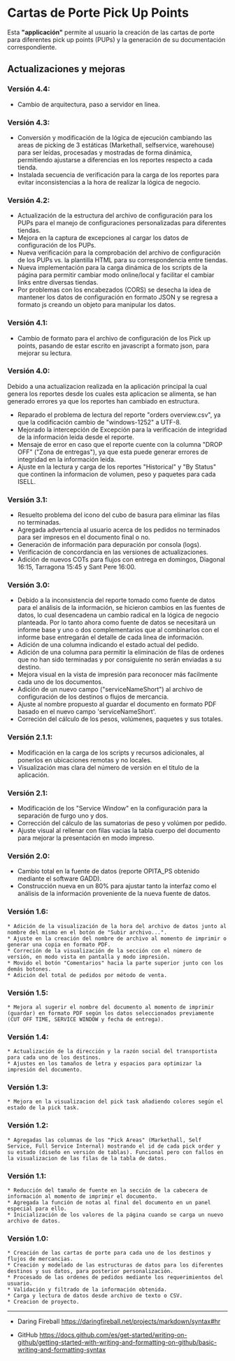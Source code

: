 # **Cartas de Porte Pick Up Points**


Esta **"applicación"** permite al usuario la creación de las cartas de porte para diferentes pick up points (PUPs) y la generación de su documentación correspondiente.

## **Actualizaciones y mejoras**

### Versión 4.4:
* Cambio de arquitectura, paso a servidor en linea.

### Versión 4.3:
* Conversión y modificación de la lógica de ejecución cambiando las areas de picking de 3 estáticas (Markethall, selfservice, warehouse) para ser leídas, procesadas y mostradas de forma dinámica, permitiendo ajustarse a diferencias en los reportes respecto a cada tienda.
* Instalada secuencia de verificación para la carga de los reportes para evitar inconsistencias a la hora de realizar la lógica de negocio.

### Versión 4.2:
* Actualización de la estructura del archivo de configuración para los PUPs para el manejo de configuraciones personalizadas para diferentes tiendas.
* Mejora en la captura de excepciones al cargar los datos de configuración de los PUPs.
* Nueva verificación para la comprobación del archivo de configuración de los PUPs vs. la plantilla HTML para su correspondencia entre tiendas.
* Nueva implementación para la carga dinámica de los scripts de la página para permitir cambiar modo online/local y facilitar el cambiar links entre diversas tiendas.
* Por problemas con los encabezados (CORS) se desecha la idea de mantener los datos de configuración en formato JSON y se regresa a formato js creando un objeto para manipular los datos.

### Versión 4.1:
* Cambio de formato para el archivo de configuración de los Pick up points, pasando de estar escrito en javascript a formato json, para mejorar su lectura.

### Versión 4.0:
Debido a una actualizacion realizada en la aplicación principal la cual genera los reportes desde los cuales esta aplicacion se alimenta, se han generado errores ya que los reportes han cambiado en estructura.

* Reparado el problema de lectura del reporte "orders overview.csv", ya que la codificación cambio de "windows-1252" a UTF-8.
* Mejorado la intercepción de Excepción para la verificación de integridad de la información leida desde el reporte.
* Mensaje de error en caso que el reporte cuente con la columna "DROP OFF" ("Zona de entregas"), ya que esta puede generar errores de integridad en la información leida. 
* Ajuste en la lectura y carga de los reportes "Historical" y "By Status" que continen la informacion de volumen, peso y paquetes para cada ISELL.


### Versión 3.1:
* Resuelto problema del icono del cubo de basura para eliminar las filas no terminadas.
* Agregada advertencia al usuario acerca de los pedidos no terminados para ser impresos en el documento final o no.
* Generación de información para depuración por consola (logs). 
* Verificación de concordancia en las versiones de actualizaciones.
* Adición de nuevos COTs para flujos con entrega en domingos, Diagonal 16:15, Tarragona 15:45 y Sant Pere 16:00.

### Versión 3.0:

* Debido a la inconsistencia del reporte tomado como fuente de datos para el análisis de la información, se hicieron cambios en las fuentes de datos, lo cual desencadena un cambio radical en la lógica de negocio planteada. Por lo tanto ahora como fuente de datos se necesitará un informe base y uno o dos complementarios que al combinarlos con el informe base entregarán el detalle de cada linea de información.
* Adición de una columna indicando el estado actual del pedido.
* Adición de una columna para permitir la eliminación de filas de ordenes que no han sido terminadas y por consiguiente no serán enviadas a su destino.
* Mejora visual en la vista de impresión para reconocer más facilmente cada uno de los documentos. 
* Adición de un nuevo campo ("serviceNameShort") al archivo de configuración de los destinos o flujos de mercancia.
* Ajuste al nombre propuesto al guardar el documento en formato PDF basado en el nuevo campo 'serviceNameShort'.
* Correción del cálculo de los pesos, volúmenes, paquetes y sus totales.

### Versión 2.1.1:

* Modificación en la carga de los scripts y recursos adicionales, al ponerlos en ubicaciones remotas y no locales.
* Visualización mas clara del número de versión en el titulo de la aplicación.

### Versión 2.1:

* Modificación de los "Service Window" en la configuración para la separación de furgo uno y dos.
* Corrección del cálculo de las sumatorias de peso y volúmen por pedido.
* Ajuste visual al rellenar con filas vacias la tabla cuerpo del documento para mejorar la presentación en modo impreso.

### Versión 2.0:

* Cambio total en la fuente de datos (reporte OPITA_PS obtenido mediante el software GADD). 
* Construcción nueva en un 80% para ajustar tanto la interfaz como el análisis de la información proveniente de la nueva fuente de datos.

### Versión 1.6:
    * Adición de la visualización de la hora del archivo de datos junto al nombre del mismo en el botón de "Subir archivo...".
    * Ajuste en la creación del nombre de archivo al momento de imprimir o generar una copia en formato PDF.
    * Correción de la visualización de la sección con el número de versión, en modo vista en pantalla y modo impresión. 
    * Movido el botón "Comentarios" hacia la parte superior junto con los demás botones.
    * Adición del total de pedidos por método de venta.

### Versión 1.5:
    * Mejora al sugerir el nombre del documento al momento de imprimir (guardar) en formato PDF según los datos seleccionados previamente (CUT OFF TIME, SERVICE WINDOW y fecha de entrega).

### Versión 1.4:
    * Actualización de la dirección y la razón social del transportista para cada uno de los destinos.
    * Ajustes en los tamaños de letra y espacios para optimizar la impresión del documento.

### Versión 1.3:
    * Mejora en la visualizacion del pick task añadiendo colores según el estado de la pick task.
    
### Versión 1.2:
    * Agregadas las columnas de los "Pick Areas" (Markethall, Self Service, Full Service Internal) mostrando el id de cada pick order y su estado (diseño en versión de tablas). Funcional pero con fallos en la visualizacion de las filas de la tabla de datos.

### Versión 1.1:
    * Reducción del tamaño de fuente en la sección de la cabecera de información al momento de imprimir el documento.
    * Agregada la función de notas al final del documento en un panel especial para ello. 
    * Inicialización de los valores de la página cuando se carga un nuevo archivo de datos.

### Versión 1.0:
    * Creación de las cartas de porte para cada uno de los destinos y flujos de mercancias.
    * Creación y modelado de las estructuras de datos para los diferentes destinos y sus datos, para posterior personalización.
    * Procesado de las ordenes de pedidos mediante los requerimientos del usuario.
    * Validación y filtrado de la información obtenida.
    * Carga y lectura de datos desde archivo de texto o CSV.
    * Creacion de proyecto.

- - - 
* Daring Fireball https://daringfireball.net/projects/markdown/syntax#hr

*  GitHub https://docs.github.com/es/get-started/writing-on-github/getting-started-with-writing-and-formatting-on-github/basic-writing-and-formatting-syntax

